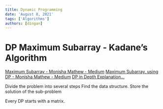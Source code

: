 ```yaml
---
title: Dynamic Programming
date: 'August 8, 2021'
tags: ['Algorithms']
authors: [dingan]
---
```

# DP Maximum Subarray - Kadane’s Algorithm

[Maximum Subarray - Monisha Mathew - Medium](https://medium.com/@monisha.mary.mathew/maximum-subarray-f109ef4100f7)
[Maximum Subarray, using DP - Monisha Mathew - Medium](https://medium.com/@monisha.mary.mathew/maximum-subarray-using-dp-d712976d19b7)
[DP in Depth Explanation...](https://leetcode.com/problems/maximum-subarray/discuss/110803/dp-in-depth-explanation)

Divide the problem into several steps
Find the data structure.
Store the solution of the sub-problem

Every DP starts with a matrix.
